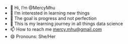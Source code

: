 - 👋 Hi, I’m @MercyMhu
- 👀 I’m interested in learning new things
- 🌱 The goal is progress and not perfection
- 💞️ This is my learning journey in all things data science
- 📫 How to reach me mercy.mhu@gmail.com
- 😄 Pronouns: She/Her
  

<!---
MercyMhu/MercyMhu is a ✨ special ✨ repository because its `README.md` (this file) appears on your GitHub profile.
You can click the Preview link to take a look at your changes.
--->
